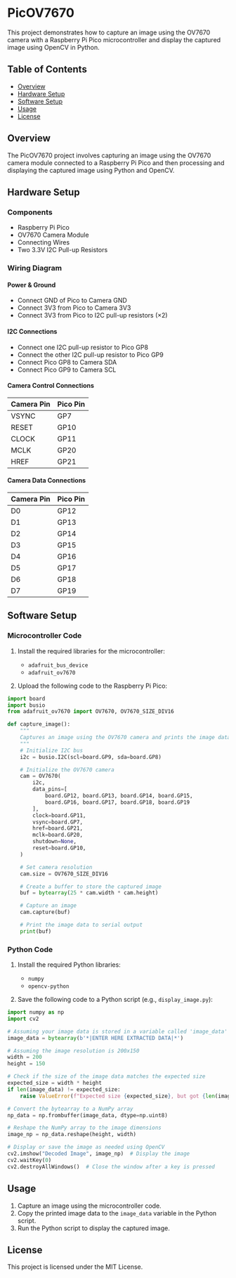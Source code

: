 
# PicOV7670

This project demonstrates how to capture an image using the OV7670 camera with a Raspberry Pi Pico microcontroller and display the captured image using OpenCV in Python.

## Table of Contents

- [Overview](#overview)
- [Hardware Setup](#hardware-setup)
- [Software Setup](#software-setup)
- [Usage](#usage)
- [License](#license)

## Overview

The PicOV7670 project involves capturing an image using the OV7670 camera module connected to a Raspberry Pi Pico and then processing and displaying the captured image using Python and OpenCV.

## Hardware Setup

### Components

- Raspberry Pi Pico
- OV7670 Camera Module
- Connecting Wires
- Two 3.3V I2C Pull-up Resistors

### Wiring Diagram

#### Power & Ground

- Connect GND of Pico to Camera GND
- Connect 3V3 from Pico to Camera 3V3
- Connect 3V3 from Pico to I2C pull-up resistors (×2)

#### I2C Connections

- Connect one I2C pull-up resistor to Pico GP8
- Connect the other I2C pull-up resistor to Pico GP9
- Connect Pico GP8 to Camera SDA
- Connect Pico GP9 to Camera SCL

#### Camera Control Connections

| Camera Pin | Pico Pin |
|------------|----------|
| VSYNC      | GP7      |
| RESET      | GP10     |
| CLOCK      | GP11     |
| MCLK       | GP20     |
| HREF       | GP21     |

#### Camera Data Connections

| Camera Pin | Pico Pin |
|------------|----------|
| D0         | GP12     |
| D1         | GP13     |
| D2         | GP14     |
| D3         | GP15     |
| D4         | GP16     |
| D5         | GP17     |
| D6         | GP18     |
| D7         | GP19     |

## Software Setup

### Microcontroller Code

1. Install the required libraries for the microcontroller:
   - `adafruit_bus_device`
   - `adafruit_ov7670`

2. Upload the following code to the Raspberry Pi Pico:

```python
import board
import busio
from adafruit_ov7670 import OV7670, OV7670_SIZE_DIV16

def capture_image():
    """
    Captures an image using the OV7670 camera and prints the image data to serial output.
    """
    # Initialize I2C bus
    i2c = busio.I2C(scl=board.GP9, sda=board.GP8)

    # Initialize the OV7670 camera
    cam = OV7670(
        i2c,
        data_pins=[
            board.GP12, board.GP13, board.GP14, board.GP15,
            board.GP16, board.GP17, board.GP18, board.GP19
        ],
        clock=board.GP11,
        vsync=board.GP7,
        href=board.GP21,
        mclk=board.GP20,
        shutdown=None,
        reset=board.GP10,
    )

    # Set camera resolution
    cam.size = OV7670_SIZE_DIV16

    # Create a buffer to store the captured image
    buf = bytearray(25 * cam.width * cam.height)

    # Capture an image
    cam.capture(buf)

    # Print the image data to serial output
    print(buf)
```

### Python Code

1. Install the required Python libraries:
   - `numpy`
   - `opencv-python`

2. Save the following code to a Python script (e.g., `display_image.py`):

```python
import numpy as np
import cv2

# Assuming your image data is stored in a variable called 'image_data'
image_data = bytearray(b'*|ENTER HERE EXTRACTED DATA|*')

# Assuming the image resolution is 200x150
width = 200
height = 150

# Check if the size of the image data matches the expected size
expected_size = width * height
if len(image_data) != expected_size:
    raise ValueError(f"Expected size {expected_size}, but got {len(image_data)}")

# Convert the bytearray to a NumPy array
np_data = np.frombuffer(image_data, dtype=np.uint8)

# Reshape the NumPy array to the image dimensions
image_np = np_data.reshape(height, width)

# Display or save the image as needed using OpenCV
cv2.imshow("Decoded Image", image_np)  # Display the image
cv2.waitKey(0)
cv2.destroyAllWindows()  # Close the window after a key is pressed
```

## Usage

1. Capture an image using the microcontroller code.
2. Copy the printed image data to the `image_data` variable in the Python script.
3. Run the Python script to display the captured image.

## License

This project is licensed under the MIT License.
